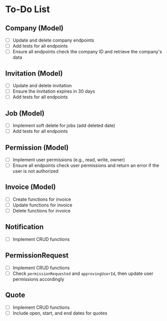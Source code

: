 # To-Do List

## Company (Model)
- [ ] Update and delete company endpoints
- [ ] Add tests for all endpoints
- [ ] Ensure all endpoints check the company ID and retrieve the company's data

## Invitation (Model)
- [ ] Update and delete invitation
- [ ] Ensure the invitation expires in 30 days
- [ ] Add tests for all endpoints

## Job (Model)
- [ ] Implement soft delete for jobs (add deleted date)
- [ ] Add tests for all endpoints

## Permission (Model)
- [ ] Implement user permissions (e.g., read, write, owner)
- [ ] Ensure all endpoints check user permissions and return an error if the user is not authorized

## Invoice (Model)
- [ ] Create functions for invoice
- [ ] Update functions for invoice
- [ ] Delete functions for invoice

## Notification
- [ ] Implement CRUD functions

## PermissionRequest
- [ ] Implement CRUD functions
- [ ] Check `permissionRequested` and `approvingUserId`, then update user permissions accordingly

## Quote
- [ ] Implement CRUD functions
- [ ] Include open, start, and end dates for quotes